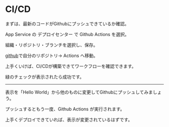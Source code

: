 # CI/CD

まずは、最新のコードがGithubにプッシュできているか確認。

App Service の デプロイセンター で Github Actions を選択。

組織・リポジトリ・ブランチを選択し、保存。

[github](https://github.com)で自分のリポジトリ→ Actions へ移動。

上手くいけば、CI/CDが構築できてワークフローを確認できます。

緑のチェックが表示されたら成功です。

----
表示を「Hello World」から他のものに変更してGithubにプッシュしてみましょう。

プッシュするともう一度、Github Actions が実行されます。

上手くデプロイできていれば、表示が変更されているはずです。